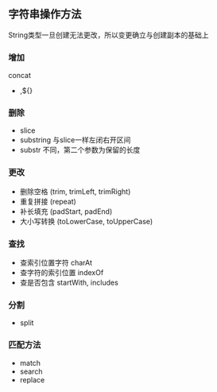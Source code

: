 ## 字符串操作方法
String类型一旦创建无法更改，所以变更确立与创建副本的基础上


### 增加
concat
+ ,${}

### 删除
- slice
- substring 与slice一样左闭右开区间
- substr 不同，第二个参数为保留的长度

### 更改
- 删除空格 (trim, trimLeft, trimRight)
- 重复拼接 (repeat)
- 补长填充 (padStart, padEnd)
- 大小写转换 (toLowerCase, toUpperCase)

### 查找
- 查索引位置字符 charAt
- 查字符的索引位置 indexOf
- 查是否包含 startWith, includes

### 分割
- split

### 匹配方法
- match
- search
- replace